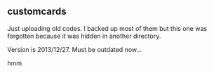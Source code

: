 ## customcards

Just uploading old codes. I backed up most of them but this one was forgotten because it was hidden in another directory.

Version is 2013/12/27. Must be outdated now...

hmm
